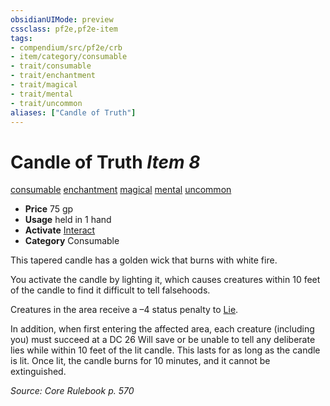 ```yaml
---
obsidianUIMode: preview
cssclass: pf2e,pf2e-item
tags:
- compendium/src/pf2e/crb
- item/category/consumable
- trait/consumable
- trait/enchantment
- trait/magical
- trait/mental
- trait/uncommon
aliases: ["Candle of Truth"]
---
```

# Candle of Truth *Item 8*  
[consumable](/rules/traits/consumable.md)  [enchantment](/rules/traits/enchantment.md)  [magical](/rules/traits/magical.md)  [mental](/rules/traits/mental.md)  [uncommon](/rules/traits/uncommon.md)  

- **Price** 75 gp
- **Usage** held in 1 hand
- **Activate** [Interact](/rules/actions/interact.md)
- **Category** Consumable

This tapered candle has a golden wick that burns with white fire.

You activate the candle by lighting it, which causes creatures within 10 feet of the candle to find it difficult to tell falsehoods.

Creatures in the area receive a –4 status penalty to [Lie](/rules/actions/lie.md).

In addition, when first entering the affected area, each creature (including you) must succeed at a DC 26 Will save or be unable to tell any deliberate lies while within 10 feet of the lit candle. This lasts for as long as the candle is lit. Once lit, the candle burns for 10 minutes, and it cannot be extinguished.

*Source: Core Rulebook p. 570*